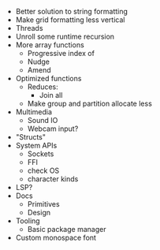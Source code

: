 - Better solution to string formatting
- Make grid formatting less vertical
- Threads
- Unroll some runtime recursion
- More array functions
  - Progressive index of
  - Nudge
  - Amend
- Optimized functions
  - Reduces:
    - Join all
  - Make group and partition allocate less
- Multimedia
  - Sound IO
  - Webcam input?
- "Structs"
- System APIs
  - Sockets
  - FFI
  - check OS
  - character kinds
- LSP?
- Docs
  - Primitives
  - Design
- Tooling
  - Basic package manager
- Custom monospace font
